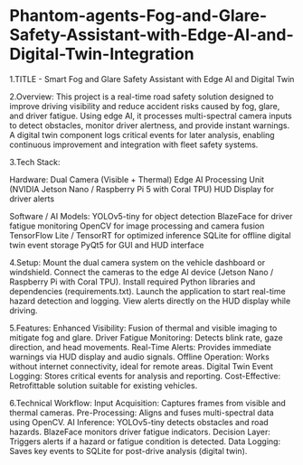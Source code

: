# Phantom-agents-Fog-and-Glare-Safety-Assistant-with-Edge-AI-and-Digital-Twin-Integration
1.TITLE - Smart Fog and Glare Safety Assistant with Edge AI and Digital Twin

2.Overview:
This project is a real-time road safety solution designed to improve driving visibility and reduce accident risks caused by fog, glare, and driver fatigue. Using edge AI, it processes multi-spectral camera inputs to detect obstacles, monitor driver alertness, and provide instant warnings. A digital twin component logs critical events for later analysis, enabling continuous improvement and integration with fleet safety systems.

3.Tech Stack:

Hardware:
Dual Camera (Visible + Thermal)
Edge AI Processing Unit (NVIDIA Jetson Nano / Raspberry Pi 5 with Coral TPU)
HUD Display for driver alerts

Software / AI Models:
YOLOv5-tiny for object detection
BlazeFace for driver fatigue monitoring
OpenCV for image processing and camera fusion
TensorFlow Lite / TensorRT for optimized inference
SQLite for offline digital twin event storage
PyQt5 for GUI and HUD interface

4.Setup:
Mount the dual camera system on the vehicle dashboard or windshield.
Connect the cameras to the edge AI device (Jetson Nano / Raspberry Pi with Coral TPU).
Install required Python libraries and dependencies (requirements.txt).
Launch the application to start real-time hazard detection and logging.
View alerts directly on the HUD display while driving.

5.Features:
Enhanced Visibility: Fusion of thermal and visible imaging to mitigate fog and glare.
Driver Fatigue Monitoring: Detects blink rate, gaze direction, and head movements.
Real-Time Alerts: Provides immediate warnings via HUD display and audio signals.
Offline Operation: Works without internet connectivity, ideal for remote areas.
Digital Twin Event Logging: Stores critical events for analysis and reporting.
Cost-Effective: Retrofittable solution suitable for existing vehicles.

6.Technical Workflow:
Input Acquisition: Captures frames from visible and thermal cameras.
Pre-Processing: Aligns and fuses multi-spectral data using OpenCV.
AI Inference:
YOLOv5-tiny detects obstacles and road hazards.
BlazeFace monitors driver fatigue indicators.
Decision Layer: Triggers alerts if a hazard or fatigue condition is detected.
Data Logging: Saves key events to SQLite for post-drive analysis (digital twin).
